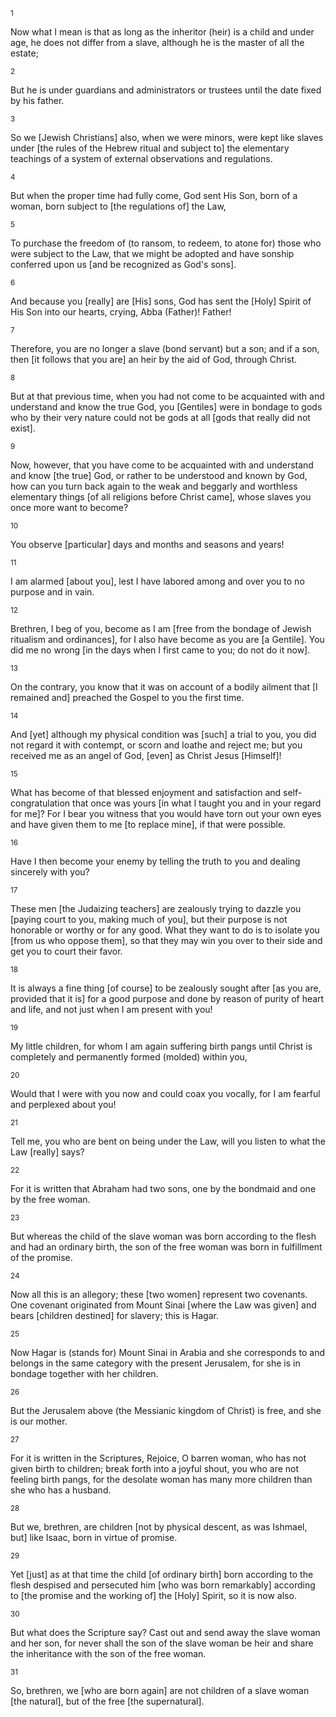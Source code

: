 <sup>1</sup> 

Now what I mean is that as long as the inheritor (heir) is a child and under age, he does not differ from a slave, although he is the master of all the estate; 

<sup>2</sup> 

But he is under guardians and administrators or trustees until the date fixed by his father. 

<sup>3</sup> 

So we [Jewish Christians] also, when we were minors, were kept like slaves under [the rules of the Hebrew ritual and subject to] the elementary teachings of a system of external observations and regulations. 

<sup>4</sup> 

But when the proper time had fully come, God sent His Son, born of a woman, born subject to [the regulations of] the Law, 

<sup>5</sup> 

To purchase the freedom of (to ransom, to redeem, to atone for) those who were subject to the Law, that we might be adopted and have sonship conferred upon us [and be recognized as God's sons]. 

<sup>6</sup> 

And because you [really] are [His] sons, God has sent the [Holy] Spirit of His Son into our hearts, crying, Abba (Father)! Father! 

<sup>7</sup> 

Therefore, you are no longer a slave (bond servant) but a son; and if a son, then [it follows that you are] an heir by the aid of God, through Christ. 

<sup>8</sup> 

But at that previous time, when you had not come to be acquainted with and understand and know the true God, you [Gentiles] were in bondage to gods who by their very nature could not be gods at all [gods that really did not exist]. 

<sup>9</sup> 

Now, however, that you have come to be acquainted with and understand and know [the true] God, or rather to be understood and known by God, how can you turn back again to the weak and beggarly and worthless elementary things [of all religions before Christ came], whose slaves you once more want to become? 

<sup>10</sup> 

You observe [particular] days and months and seasons and years! 

<sup>11</sup> 

I am alarmed [about you], lest I have labored among and over you to no purpose and in vain. 

<sup>12</sup> 

Brethren, I beg of you, become as I am [free from the bondage of Jewish ritualism and ordinances], for I also have become as you are [a Gentile]. You did me no wrong [in the days when I first came to you; do not do it now]. 

<sup>13</sup> 

On the contrary, you know that it was on account of a bodily ailment that [I remained and] preached the Gospel to you the first time. 

<sup>14</sup> 

And [yet] although my physical condition was [such] a trial to you, you did not regard it with contempt, or scorn and loathe and reject me; but you received me as an angel of God, [even] as Christ Jesus [Himself]! 

<sup>15</sup> 

What has become of that blessed enjoyment and satisfaction and self-congratulation that once was yours [in what I taught you and in your regard for me]? For I bear you witness that you would have torn out your own eyes and have given them to me [to replace mine], if that were possible. 

<sup>16</sup> 

Have I then become your enemy by telling the truth to you and dealing sincerely with you? 

<sup>17</sup> 

These men [the Judaizing teachers] are zealously trying to dazzle you [paying court to you, making much of you], but their purpose is not honorable or worthy or for any good. What they want to do is to isolate you [from us who oppose them], so that they may win you over to their side and get you to court their favor. 

<sup>18</sup> 

It is always a fine thing [of course] to be zealously sought after [as you are, provided that it is] for a good purpose and done by reason of purity of heart and life, and not just when I am present with you! 

<sup>19</sup> 

My little children, for whom I am again suffering birth pangs until Christ is completely and permanently formed (molded) within you, 

<sup>20</sup> 

Would that I were with you now and could coax you vocally, for I am fearful and perplexed about you! 

<sup>21</sup> 

Tell me, you who are bent on being under the Law, will you listen to what the Law [really] says? 

<sup>22</sup> 

For it is written that Abraham had two sons, one by the bondmaid and one by the free woman. 

<sup>23</sup> 

But whereas the child of the slave woman was born according to the flesh and had an ordinary birth, the son of the free woman was born in fulfillment of the promise. 

<sup>24</sup> 

Now all this is an allegory; these [two women] represent two covenants. One covenant originated from Mount Sinai [where the Law was given] and bears [children destined] for slavery; this is Hagar. 

<sup>25</sup> 

Now Hagar is (stands for) Mount Sinai in Arabia and she corresponds to and belongs in the same category with the present Jerusalem, for she is in bondage together with her children. 

<sup>26</sup> 

But the Jerusalem above (the Messianic kingdom of Christ) is free, and she is our mother. 

<sup>27</sup> 

For it is written in the Scriptures, Rejoice, O barren woman, who has not given birth to children; break forth into a joyful shout, you who are not feeling birth pangs, for the desolate woman has many more children than she who has a husband. 

<sup>28</sup> 

But we, brethren, are children [not by physical descent, as was Ishmael, but] like Isaac, born in virtue of promise. 

<sup>29</sup> 

Yet [just] as at that time the child [of ordinary birth] born according to the flesh despised and persecuted him [who was born remarkably] according to [the promise and the working of] the [Holy] Spirit, so it is now also. 

<sup>30</sup> 

But what does the Scripture say? Cast out and send away the slave woman and her son, for never shall the son of the slave woman be heir and share the inheritance with the son of the free woman. 

<sup>31</sup> 

So, brethren, we [who are born again] are not children of a slave woman [the natural], but of the free [the supernatural].